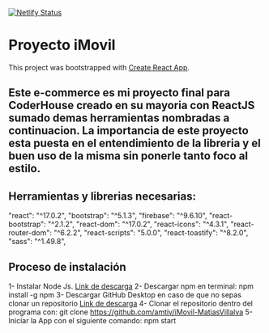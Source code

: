 [![Netlify Status](https://api.netlify.com/api/v1/badges/66c28a08-3304-4caa-8dbb-ddbc35b019d1/deploy-status)](https://app.netlify.com/sites/spectacular-panda-f3e80c/deploys)

# Proyecto iMovil

This project was bootstrapped with [Create React App](https://github.com/facebook/create-react-app).

## Este e-commerce es mi proyecto final para CoderHouse creado en su mayoria con ReactJS sumado demas herramientas nombradas a continuacion. La importancia de este proyecto esta puesta en el entendimiento de la libreria y el buen uso de la misma sin ponerle tanto foco al estilo.

## Herramientas y librerias necesarias:

"react": "^17.0.2",
"bootstrap": "^5.1.3",
"firebase": "^9.6.10",
"react-bootstrap": "^2.1.2",
"react-dom": "^17.0.2",
"react-icons": "^4.3.1",
"react-router-dom": "^6.2.2",
"react-scripts": "5.0.0",
"react-toastify": "^8.2.0",
"sass": "^1.49.8",

## Proceso de instalación
1- Instalar Node Js.
[Link de descarga](https://nodejs.org/en/descargar/)
2- Descargar npm en terminal:
npm install -g npm
3- Descargar GitHub Desktop en caso de que no sepas clonar un repositorio
[Link de descarga](https://desktop.github.com)
4- Clonar el repositorio dentro del programa con:
git clone https://github.com/amtiv/iMovil-MatiasVillalva
5- Iniciar la App con el siguiente comando:
npm start
